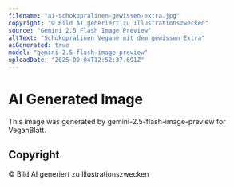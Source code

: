 ```yaml
---
filename: "ai-schokopralinen-gewissen-extra.jpg"
copyright: "© Bild AI generiert zu Illustrationszwecken"
source: "Gemini 2.5 Flash Image Preview"
altText: "Schokopralinen Vegane mit dem gewissen Extra"
aiGenerated: true
model: "gemini-2.5-flash-image-preview"
uploadDate: "2025-09-04T12:52:37.691Z"
---
```


# AI Generated Image

This image was generated by gemini-2.5-flash-image-preview for VeganBlatt.

## Copyright
© Bild AI generiert zu Illustrationszwecken
